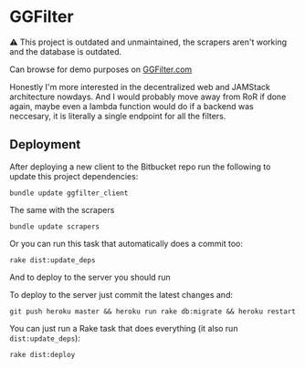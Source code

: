 # GGFilter

⚠ This project is outdated and unmaintained, the scrapers aren't working and the
database is outdated.

Can browse for demo purposes on [GGFilter.com](http://ggfilter.com/)

Honestly I'm more interested in the decentralized web and JAMStack architecture
nowdays. And I would probably move away from RoR if done again, maybe even
a lambda function would do if a backend was neccesary, it is literally
a single endpoint for all the filters.

## Deployment

After deploying a new client to the Bitbucket repo run the following to update this
project dependencies:

```
bundle update ggfilter_client
```

The same with the scrapers

```
bundle update scrapers
```

Or you can run this task that automatically does a commit too:

```
rake dist:update_deps
```

And to deploy to the server you should run

To deploy to the server just commit the latest changes and:

```
git push heroku master && heroku run rake db:migrate && heroku restart
```

You can just run a Rake task that does everything (it also run `dist:update_deps`):


```
rake dist:deploy
```
